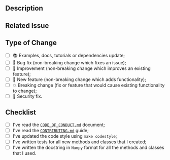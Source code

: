 ## Description

<!-- Add a more detailed description of the changes if needed. -->

## Related Issue

<!-- If your PR refers to a related issue, link it here. -->

## Type of Change

<!-- Mark with an `x` all the checkboxes that apply (like `[x]`) -->

- [ ] :books: Examples, docs, tutorials or dependencies update;
- [ ] :wrench: Bug fix (non-breaking change which fixes an issue);
- [ ] :clinking_glasses: Improvement (non-breaking change which improves an existing feature);
- [ ] :rocket: New feature (non-breaking change which adds functionality);
- [ ] :boom: Breaking change (fix or feature that would cause existing functionality to change);
- [ ] :closed_lock_with_key: Security fix.

## Checklist

<!-- Mark with an `x` all the checkboxes that apply (like `[x]`) -->

- [ ] I've read the [`CODE_OF_CONDUCT.md`][1] document;
- [ ] I've read the [`CONTRIBUTING.md`][2] guide;
- [ ] I've updated the code style using `make codestyle`;
- [ ] I've written tests for all new methods and classes that I created;
- [ ] I've written the docstring in `Numpy` format for all the methods and classes that I used.

[1]: https://github.com/llmquant/alphaagent/blob/master/CODE_OF_CONDUCT.md
[2]: https://github.com/llmquant/alphaagent/blob/master/CONTRIBUTING.md
